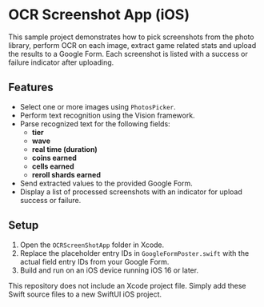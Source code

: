 # OCR Screenshot App (iOS)

This sample project demonstrates how to pick screenshots from the photo library, perform OCR on each image, extract game related stats and upload the results to a Google Form. Each screenshot is listed with a success or failure indicator after uploading.

## Features

- Select one or more images using `PhotosPicker`.
- Perform text recognition using the Vision framework.
- Parse recognized text for the following fields:
  - **tier**
  - **wave**
  - **real time (duration)**
  - **coins earned**
  - **cells earned**
  - **reroll shards earned**
- Send extracted values to the provided Google Form.
- Display a list of processed screenshots with an indicator for upload success or failure.

## Setup

1. Open the `OCRScreenShotApp` folder in Xcode.
2. Replace the placeholder entry IDs in `GoogleFormPoster.swift` with the actual field entry IDs from your Google Form.
3. Build and run on an iOS device running iOS 16 or later.

This repository does not include an Xcode project file. Simply add these Swift source files to a new SwiftUI iOS project.

